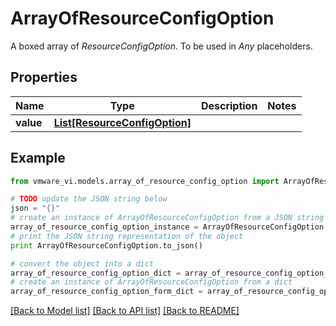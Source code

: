 # ArrayOfResourceConfigOption

A boxed array of *ResourceConfigOption*. To be used in *Any* placeholders. 

## Properties
Name | Type | Description | Notes
------------ | ------------- | ------------- | -------------
**value** | [**List[ResourceConfigOption]**](ResourceConfigOption.md) |  | 

## Example

```python
from vmware_vi.models.array_of_resource_config_option import ArrayOfResourceConfigOption

# TODO update the JSON string below
json = "{}"
# create an instance of ArrayOfResourceConfigOption from a JSON string
array_of_resource_config_option_instance = ArrayOfResourceConfigOption.from_json(json)
# print the JSON string representation of the object
print ArrayOfResourceConfigOption.to_json()

# convert the object into a dict
array_of_resource_config_option_dict = array_of_resource_config_option_instance.to_dict()
# create an instance of ArrayOfResourceConfigOption from a dict
array_of_resource_config_option_form_dict = array_of_resource_config_option.from_dict(array_of_resource_config_option_dict)
```
[[Back to Model list]](../README.md#documentation-for-models) [[Back to API list]](../README.md#documentation-for-api-endpoints) [[Back to README]](../README.md)


